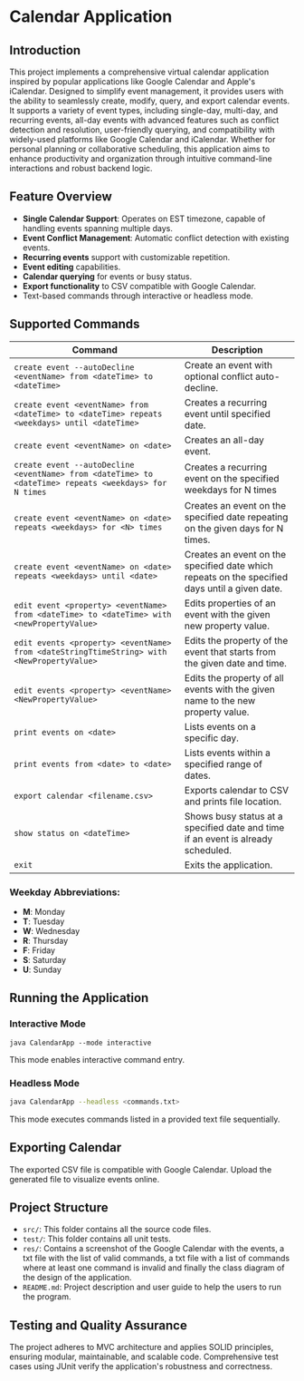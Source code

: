 # Calendar Application

## Introduction

This project implements a comprehensive virtual calendar application inspired by popular applications like Google Calendar and Apple's iCalendar. Designed to simplify event management, it provides users with the ability to seamlessly create, modify, query, and export calendar events. It supports a variety of event types, including single-day, multi-day, and recurring events, all-day events with advanced features such as conflict detection and resolution, user-friendly querying, and compatibility with widely-used platforms like Google Calendar and iCalendar. Whether for personal planning or collaborative scheduling, this application aims to enhance productivity and organization through intuitive command-line interactions and robust backend logic.
## Feature Overview

- **Single Calendar Support**: Operates on EST timezone, capable of handling events spanning multiple days.
- **Event Conflict Management**: Automatic conflict detection with existing events.
- **Recurring events** support with customizable repetition.
- **Event editing** capabilities.
- **Calendar querying** for events or busy status.
- **Export functionality** to CSV compatible with Google Calendar.
- Text-based commands through interactive or headless mode.

## Supported Commands

| Command                                                                                                 | Description                                                                                    |
| ------------------------------------------------------------------------------------------------------- | ---------------------------------------------------------------------------------------------- |
| `create event --autoDecline <eventName> from <dateTime> to <dateTime>`                                  | Create an event with optional conflict auto-decline.                                           |
| `create event <eventName> from <dateTime> to <dateTime> repeats <weekdays> until <dateTime>`            | Creates a recurring event until specified date.                                                | 
| `create event <eventName> on <date>`                                                                    | Creates an all-day event.                                                                      |
| `create event --autoDecline <eventName> from <dateTime> to <dateTime> repeats <weekdays> for N times`   | Creates a recurring event on the specified weekdays for N times                                |
| `create event <eventName> on <date> repeats <weekdays> for <N> times`                                   | Creates an event on the specified date repeating on the given days for N times.                |
| `create event <eventName> on <date> repeats <weekdays> until <date>`                                    | Creates an event on the specified date which repeats on the specified days until a given date. |
| `edit event <property> <eventName> from <dateTime> to <dateTime> with <newPropertyValue>`               | Edits properties of an event with the given new property value.                                |
| `edit events <property> <eventName> from <dateStringTtimeString> with <NewPropertyValue>`               | Edits the property of the event that starts from the given date and time.                      |
| `edit events <property> <eventName> <NewPropertyValue>`                                                 | Edits the property of all events with the given name to the new property value.                |
| `print events on <date>`                                                                                | Lists events on a specific day.                                                                |
| `print events from <date> to <date>`                                                                    | Lists events within a specified range of dates.                                                |
| `export calendar <filename.csv>`                                                                        | Exports calendar to CSV and prints file location.                                              |
| `show status on <dateTime>`                                                                             | Shows busy status at a specified date and time if an event is already scheduled.               |
| `exit`                                                                                                  | Exits the application.                                                                         |

### Weekday Abbreviations:

- **M**: Monday
- **T**: Tuesday
- **W**: Wednesday
- **R**: Thursday
- **F**: Friday
- **S**: Saturday
- **U**: Sunday

## Running the Application

### Interactive Mode

```
java CalendarApp --mode interactive
```

This mode enables interactive command entry.

### Headless Mode

```bash
java CalendarApp --headless <commands.txt>
```

This mode executes commands listed in a provided text file sequentially.

## Exporting Calendar

The exported CSV file is compatible with Google Calendar. Upload the generated file to visualize events online.

## Project Structure

- `src/`: This folder contains all the source code files.
- `test/`: This folder contains all unit tests.
- `res/`: Contains a screenshot of the Google Calendar with the events, a txt file with the list of valid commands, a txt file with a list of commands where at least one command is invalid and finally the class diagram of the design of the application.
- `README.md`: Project description and user guide to help the users to run the program.

## Testing and Quality Assurance

The project adheres to MVC architecture and applies SOLID principles, ensuring modular, maintainable, and scalable code. Comprehensive test cases using JUnit verify the application's robustness and correctness.

